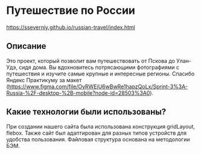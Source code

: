 # Путешествие по России
https://sseverniy.github.io/russian-travel/index.html
## Описание
Это проект, который позволит вам путешествовать от Пскова до Улан-Удэ, сидя дома. Вы вдохновитесь потрясающими фотографиями с путешествия и изучите самые крупные и интересные регионы. Спасибо Яндекс Практикуму за макет (https://www.figma.com/file/OyRWEjU6wBwRe1hapzQoLx/Sprint-3%3A-Russia-%2F-desktop-%2B-mobile?node-id=28503%3A0).
## Какие технологии были использованы?
При создании нашего сайта была использована конструкция gridLayout, flebox. Также сайт был адаптирован для разных типов устройств для удобства пользования. Файловая структура основана на методологии БЭМ.
